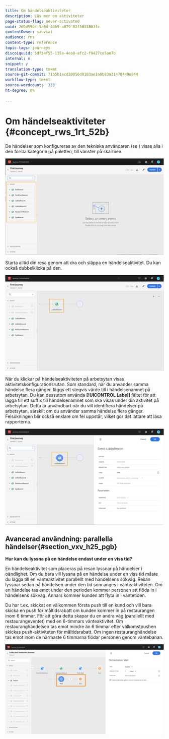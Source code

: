 ```yaml
---
title: Om händelseaktiviteter
description: Läs mer om aktiviteter
page-status-flag: never-activated
uuid: 269d590c-5a6d-40b9-a879-02f5033863fc
contentOwner: sauviat
audience: rns
content-type: reference
topic-tags: journeys
discoiquuid: 5df34f55-135a-4ea8-afc2-f9427ce5ae7b
internal: n
snippet: y
translation-type: tm+mt
source-git-commit: 71b5b1ecd20056d0103ae1a8b83a31478449e844
workflow-type: tm+mt
source-wordcount: '333'
ht-degree: 0%

---
```



# Om händelseaktiviteter {#concept_rws_1rt_52b}

De händelser som konfigureras av den tekniska användaren (se [](../event/about-events.md)) visas alla i den första kategorin på paletten, till vänster på skärmen.

![](../assets/journey43.png)

Starta alltid din resa genom att dra och släppa en händelseaktivitet. Du kan också dubbelklicka på den.

![](../assets/journey44.png)

När du klickar på händelseaktiviteten på arbetsytan visas aktivitetskonfigurationsrutan. Som standard, när du använder samma händelse flera gånger, läggs ett stegvis värde till i händelsenamnet på arbetsytan. Du kan dessutom använda **[!UICONTROL Label]** fältet för att lägga till ett suffix till händelsenamnet som ska visas under din aktivitet på arbetsytan. Detta är användbart när du vill identifiera händelser på arbetsytan, särskilt om du använder samma händelse flera gånger. Felsökningen blir också enklare om fel uppstår, vilket gör det lättare att läsa rapporterna.

![](../assets/journey33.png)

## Avancerad användning: parallella händelser{#section_vxv_h25_pgb}

**Hur kan du lyssna på en händelse endast under en viss tid?**

En händelseaktivitet som placeras på resan lyssnar på händelser i oändlighet. Om du bara vill lyssna på en händelse under en viss tid måste du lägga till en vänteaktivitet parallellt med händelsens sökväg. Resan lyssnar sedan på händelsen under den tid som anges i vänteaktiviteten. Om en händelse tas emot under den perioden kommer personen att flöda in i händelsens sökväg. Annars kommer kunden att flyta in i väntetiden.

Du har t.ex. skickat en välkommen första push till en kund och vill bara skicka en push för måltidsrabatt om kunden kommer in på restaurangen inom 6 timmar. För att göra detta skapar du en andra väg (parallellt med restaurangeventet) med en 6-timmars vänteaktivitet. Om restauranghändelsen tas emot mindre än 6 timmar efter välkomstpushen skickas push-aktiviteten för måltidsrabatt. Om ingen restauranghändelse tas emot inom de närmaste 6 timmarna flödar personen genom väntebanan.

![](../assets/journeyuc2_31.png)
